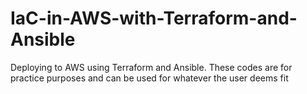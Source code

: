 # IaC-in-AWS-with-Terraform-and-Ansible

Deploying to AWS using Terraform and Ansible. These codes are for practice purposes and can be used for whatever the user deems fit

